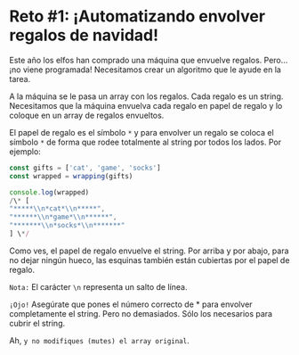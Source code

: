 # Reto #1: ¡Automatizando envolver regalos de navidad!

Este año los elfos han comprado una máquina que envuelve regalos. Pero… ¡no viene programada! Necesitamos crear un algoritmo que le ayude en la tarea.

A la máquina se le pasa un array con los regalos. Cada regalo es un string. Necesitamos que la máquina envuelva cada regalo en papel de regalo y lo coloque en un array de regalos envueltos.

El papel de regalo es el símbolo `*` y para envolver un regalo se coloca el símbolo `*` de forma que rodee totalmente al string por todos los lados. Por ejemplo:

```js
const gifts = ['cat', 'game', 'socks']
const wrapped = wrapping(gifts)

console.log(wrapped)
/\* [
"*****\\n*cat*\\n*****",
"******\\n*game*\\n******",
"*******\\n*socks*\\n*******"
] \*/

```

Como ves, el papel de regalo envuelve el string. Por arriba y por abajo, para no dejar ningún hueco, las esquinas también están cubiertas por el papel de regalo.

`Nota:` El carácter `\n` representa un salto de línea.

`¡Ojo!` Asegúrate que pones el número correcto de \* para envolver completamente el string. Pero no demasiados. Sólo los necesarios para cubrir el string.

Ah, `y no modifiques (mutes) el array original`.
